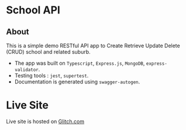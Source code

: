 # School API

## About
This is a simple demo RESTful API app to Create Retrieve Update Delete (CRUD) school and related suburb.
- The app was built on `Typescript`, `Express.js`, `MongoDB`, `express-validator`.
- Testing tools : `jest`, `supertest`.
- Documentation is generated using `swagger-autogen`.

# Live Site
Live site is hosted on [Glitch.com](https://butternut-knowledgeable-celery.glitch.me/doc/)
